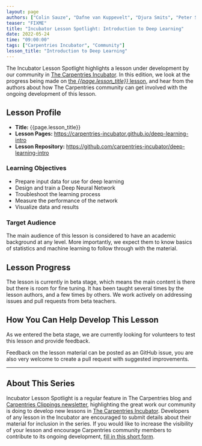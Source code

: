 ```yaml
---
layout: page
authors: ["Colin Sauze", "Dafne van Kuppevelt", "Djura Smits", "Peter Steinbach"]
teaser: "FIXME"
title: "Incubator Lesson Spotlight: Introduction to Deep Learning"
date: 2022-05-24
time: "09:00:00"
tags: ["Carpentries Incubator", "Community"]
lesson_title: "Introduction to Deep Learning"
---
```


The Incubator Lesson Spotlight highlights a lesson under development by our community in [The Carpentries Incubator][incubator]. In this edition, we look at the progress being made on [the _{{page.lesson_title}}_ lesson][lesson-pages], and hear from the authors about how The Carpentries community can get involved with the ongoing development of this lesson.

## Lesson Profile

* **Title:** {{page.lesson_title}}
* **Lesson Pages:** https://carpentries-incubator.github.io/deep-learning-intro
* **Lesson Repository:** https://github.com/carpentries-incubator/deep-learning-intro

### Learning Objectives

* Prepare input data for use for deep learning 
* Design and train a Deep Neural Network 
* Troubleshoot the learning process 
* Measure the performance of the network 
* Visualize data and results

### Target Audience

The main audience of this lesson is considered to have an academic background at any level. More importantly, we expect them to know basics of statistics and machine learning to follow through with the material.

## Lesson Progress

The lesson is currently in beta stage, which means the main content is there but there is room for fine tuning. It has been taught several times by the lesson authors, and a few times by others. We work actively on addressing issues and pull requests from beta teachers.

## How You Can Help Develop This Lesson

As we entered the beta stage, we are currently looking for volunteers to test this lesson and provide feedback.

Feedback on the lesson material can be posted as an GitHub issue, you are also very welcome to create a pull request with suggested improvements.

------

## About This Series

Incubator Lesson Spotlight is a regular feature in The Carpentries blog and [Carpentries Clippings newsletter][newsletter], highlighting the great work our community is doing to develop new lessons in [The Carpentries Incubator][incubator]. Developers of any lesson in the Incubator are encouraged to submit details about their material for inclusion in the series. If you would like to increase the visibility of your lesson and encourage Carpentries community members to contribute to its ongoing development, [fill in this short form][ils-form]. 

<!-- link references -->
[ils-form]: https://forms.gle/cCuLATAEomfdFejs9
[incubator]: https://github.com/carpentries-incubator/
[lesson-pages]: https://carpentries-incubator.github.io/deep-learning-intro
[newsletter]: https://carpentries.org/newsletter/
